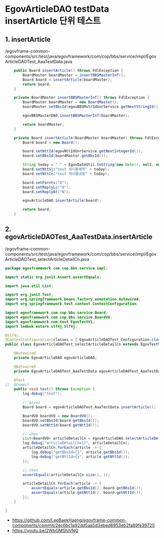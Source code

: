 # EgovArticleDAO testData insertArticle 단위 테스트

## 1. insertArticle

/egovframe-common-components/src/test/java/egovframework/com/cop/bbs/service/impl/EgovArticleDAOTest_AaaTestData.java

```java
	public Board insertArticle() throws FdlException {
		BoardMaster boardMaster = insertBBSMasterInf();
		Board board = insertArticle(boardMaster);
		return board;
	}

	private BoardMaster insertBBSMasterInf() throws FdlException {
		BoardMaster boardMaster = new BoardMaster();
		boardMaster.setBbsId(egovBBSMstrIdGnrService.getNextStringId());

		egovBBSMasterDAO.insertBBSMasterInf(boardMaster);

		return boardMaster;
	}

	private Board insertArticle(BoardMaster boardMaster) throws FdlException {
		Board board = new Board();

		board.setNttId(egovNttIdGnrService.getNextIntegerId());
		board.setBbsId(boardMaster.getBbsId());

		String today = " " + EgovDateUtil.toString(new Date(), null, null);
		board.setNttSj("test 게시물제목" + today);
		board.setNttCn("test 게시물내용" + today);

		board.setParnts("0");
		board.setReplyLc("0");
		board.setReplyAt("N");

		egovArticleDAO.insertArticle(board);

		return board;
	}
```

## 2. egovArticleDAOTest_AaaTestData.insertArticle

/egovframe-common-components/src/test/java/egovframework/com/cop/bbs/service/impl/EgovArticleDAOTest_selectArticleDetailCn.java

```java
package egovframework.com.cop.bbs.service.impl;

import static org.junit.Assert.assertEquals;

import java.util.List;

import org.junit.Test;
import org.springframework.beans.factory.annotation.Autowired;
import org.springframework.test.context.ContextConfiguration;

import egovframework.com.cop.bbs.service.Board;
import egovframework.com.cop.bbs.service.BoardVO;
import egovframework.com.test.EgovTestV1;
import lombok.extern.slf4j.Slf4j;

@Slf4j
@ContextConfiguration(classes = { EgovArticleDAOTest_Configuration.class })
public class EgovArticleDAOTest_selectArticleDetailCn extends EgovTestV1 {

	@Autowired
	private EgovArticleDAO egovArticleDAO;

	@Autowired
	private EgovArticleDAOTest_AaaTestData egovArticleDAOTest_AaaTestData;

	@Test
//	@Commit
	public void test() throws Exception {
		log.debug("test");

		// given
		Board board = egovArticleDAOTest_AaaTestData.insertArticle();

		BoardVO boardVO = new BoardVO();
		boardVO.setBbsId(board.getBbsId());
		boardVO.setNttId(board.getNttId());

		// when
		List<BoardVO> articleDetailCn = egovArticleDAO.selectArticleDetailCn(boardVO);
		log.debug("articleDetailCn={}", articleDetailCn);
		articleDetailCn.forEach(article -> {
			log.debug("getBbsId={}", article.getBbsId());
			log.debug("getNttId={}", article.getNttId());
		});

		// then
		assertEquals(articleDetailCn.size(), 1);

		articleDetailCn.forEach(article -> {
			assertEquals(article.getBbsId(), board.getBbsId());
			assertEquals(article.getNttId(), board.getNttId());
		});
	}

}
```

- https://github.com/LeeBaekHaeng/egovframe-common-components/commit/2ec6bc1a92dd5aa5d3ebed8953eb2fa89fe39720
- https://youtu.be/2WbGMShjVNQ
